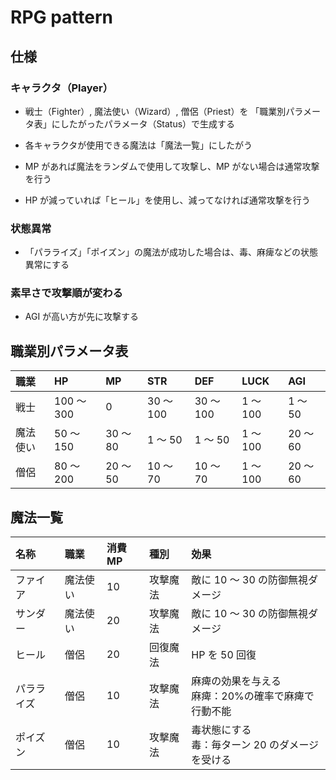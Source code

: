# RPG pattern

## 仕様

### キャラクタ（Player）

- 戦士（Fighter）, 魔法使い（Wizard）, 僧侶（Priest）を
  「職業別パラメータ表」にしたがったパラメータ（Status）で生成する

- 各キャラクタが使用できる魔法は「魔法一覧」にしたがう
- MP があれば魔法をランダムで使用して攻撃し、MP がない場合は通常攻撃を行う
- HP が減っていれば「ヒール」を使用し、減ってなければ通常攻撃を行う

### 状態異常

- 「パラライズ」「ポイズン」の魔法が成功した場合は、毒、麻痺などの状態異常にする

### 素早さで攻撃順が変わる

- AGI が高い方が先に攻撃する

## 職業別パラメータ表

| 職業     | HP         | MP       | STR       | DEF       | LUCK     | AGI      |
| :------- | :--------- | :------- | :-------- | :-------- | :------- | :------- |
| 戦士     | 100 ～ 300 | 0        | 30 ～ 100 | 30 ～ 100 | 1 ～ 100 | 1 ～ 50  |
| 魔法使い | 50 ～ 150  | 30 ～ 80 | 1 ～ 50   | 1 ～ 50   | 1 ～ 100 | 20 ～ 60 |
| 僧侶     | 80 ～ 200  | 20 ～ 50 | 10 ～ 70  | 10 ～ 70  | 1 ～ 100 | 20 ～ 60 |

## 魔法一覧

| 名称       | 職業     | 消費 MP | 種別     | 効果                                                      |
| :--------- | :------- | :------ | :------- | :-------------------------------------------------------- |
| ファイア   | 魔法使い | 10      | 攻撃魔法 | 敵に 10 ～ 30 の防御無視ダメージ                          |
| サンダー   | 魔法使い | 20      | 攻撃魔法 | 敵に 10 ～ 30 の防御無視ダメージ                          |
| ヒール     | 僧侶     | 20      | 回復魔法 | HP を 50 回復                                             |
| パラライズ | 僧侶     | 10      | 攻撃魔法 | 麻痺の効果を与える <br /> 麻痺：20%の確率で麻痺で行動不能 |
| ポイズン   | 僧侶     | 10      | 攻撃魔法 | 毒状態にする <br /> 毒：毎ターン 20 のダメージを受ける    |
